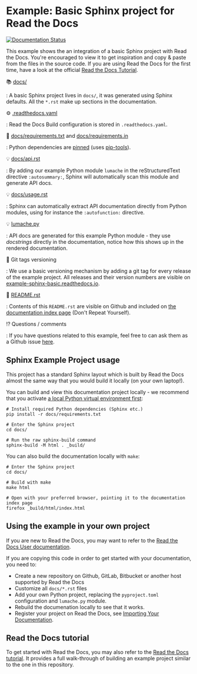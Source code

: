 Example: Basic Sphinx project for Read the Docs
===============================================

[![Documentation Status](https://readthedocs.org/projects/example-sphinx-basic/badge/?version=latest)](https://example-sphinx-basic.readthedocs.io/en/latest/?badge=latest)

This example shows the an integration of a basic Sphinx project with
Read the Docs. You\'re encouraged to view it to get inspiration and copy
& paste from the files in the source code. If you are using Read the
Docs for the first time, have a look at the official [Read the Docs
Tutorial](https://docs.readthedocs.io/en/stable/tutorial/index.html).

📚 [docs/](https://github.com/readthedocs-examples/example-sphinx-basic/blob/main/docs/)

:   A basic Sphinx project lives in `docs/`, it was generated using
    Sphinx defaults. All the `*.rst` make up sections in the
    documentation.

⚙️ [.readthedocs.yaml](https://github.com/readthedocs-examples/example-sphinx-basic/blob/main/.readthedocs.yaml)

:   Read the Docs Build configuration is stored in `.readthedocs.yaml`.

📍 [docs/requirements.txt](https://github.com/readthedocs-examples/example-sphinx-basic/blob/main/docs/requirements.txt) and [docs/requirements.in](https://github.com/readthedocs-examples/example-sphinx-basic/blob/main/docs/requirements.in)

:   Python dependencies are
    [pinned](https://docs.readthedocs.io/en/latest/guides/reproducible-builds.html)
    (uses [pip-tools](https://pip-tools.readthedocs.io/en/latest/)).

💡 [docs/api.rst](https://github.com/readthedocs-examples/example-sphinx-basic/blob/main/docs/api.rst)

:   By adding our example Python module `lumache` in the
    reStructuredText directive `:autosummary:`, Sphinx will
    automatically scan this module and generate API docs.

💡 [docs/usage.rst](https://github.com/readthedocs-examples/example-sphinx-basic/blob/main/docs/usage.rst)

:   Sphinx can automatically extract API documentation directly from
    Python modules, using for instance the `:autofunction:` directive.

💡 [lumache.py](https://github.com/readthedocs-examples/example-sphinx-basic/blob/main/lumache.py)

:   API docs are generated for this example Python module - they use
    *docstrings* directly in the documentation, notice how this shows up
    in the rendered documentation.

🔢 Git tags versioning

:   We use a basic versioning mechanism by adding a git tag for every
    release of the example project. All releases and their version
    numbers are visible on
    [example-sphinx-basic.readthedocs.io](https://example-sphinx-basic.readthedocs.io/en/latest/).

📜 [README.rst](https://github.com/readthedocs-examples/example-sphinx-basic/blob/main/README.rst)

:   Contents of this `README.rst` are visible on Github and included on
    [the documentation index
    page](https://example-sphinx-basic.readthedocs.io/en/latest/)
    (Don\'t Repeat Yourself).

⁉️ Questions / comments

:   If you have questions related to this example, feel free to can ask
    them as a Github issue
    [here](https://github.com/readthedocs-examples/example-sphinx-basic/issues).

Sphinx Example Project usage
----------------------------

This project has a standard Sphinx layout which is built by Read the
Docs almost the same way that you would build it locally (on your own
laptop!).

You can build and view this documentation project locally - we recommend
that you activate [a local Python virtual environment
first](https://packaging.python.org/en/latest/guides/installing-using-pip-and-virtual-environments/#creating-a-virtual-environment):

``` {.console}
# Install required Python dependencies (Sphinx etc.)
pip install -r docs/requirements.txt

# Enter the Sphinx project
cd docs/

# Run the raw sphinx-build command
sphinx-build -M html . _build/
```

You can also build the documentation locally with `make`:

``` {.console}
# Enter the Sphinx project
cd docs/

# Build with make
make html

# Open with your preferred browser, pointing it to the documentation index page
firefox _build/html/index.html
```

Using the example in your own project
-------------------------------------

If you are new to Read the Docs, you may want to refer to the [Read the
Docs User documentation](https://docs.readthedocs.io/).

If you are copying this code in order to get started with your
documentation, you need to:

-   Create a new repository on Github, GitLab, Bitbucket or another host
    supported by Read the Docs
-   Customize all `docs/*.rst` files
-   Add your own Python project, replacing the `pyproject.toml`
    configuration and `lumache.py` module.
-   Rebuild the documenation locally to see that it works.
-   Register your project on Read the Docs, see [Importing Your
    Documentation](https://docs.readthedocs.io/en/stable/intro/import-guide.html).

Read the Docs tutorial
----------------------

To get started with Read the Docs, you may also refer to the [Read the
Docs tutorial](https://docs.readthedocs.io/en/stable/tutorial/). It
provides a full walk-through of building an example project similar to
the one in this repository.
